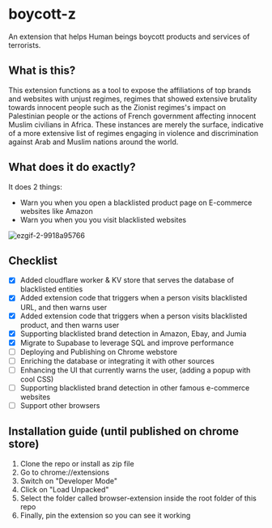 # boycott-z

An extension that helps Human beings boycott products and services of terrorists.

## What is this?

This extension functions as a tool to expose the affiliations of top brands and websites with unjust regimes, regimes that showed extensive brutality towards innocent people such as the Zionist regimes's impact on Palestinian people or the actions of French government affecting innocent Muslim civilians in Africa. These instances are merely the surface, indicative of a more extensive list of regimes engaging in violence and discrimination against Arab and Muslim nations around the world.

## What does it do exactly?

It does 2 things:

- Warn you when you open a blacklisted product page on E-commerce websites like Amazon
- Warn you when you you visit blacklisted websites

![ezgif-2-9918a95766](https://github.com/IbrahimMohammed47/boycott-z/assets/25140638/7a34a22b-e200-4521-afe5-8bce1d78cd9f)

## Checklist

- [x] Added cloudflare worker & KV store that serves the database of blacklisted entities
- [x] Added extension code that triggers when a person visits blacklisted URL, and then warns user
- [x] Added extension code that triggers when a person visits blacklisted product, and then warns user
- [x] Supporting blacklisted brand detection in Amazon, Ebay, and Jumia
- [x] Migrate to Supabase to leverage SQL and improve performance
- [ ] Deploying and Publishing on Chrome webstore
- [ ] Enriching the database or integrating it with other sources
- [ ] Enhancing the UI that currently warns the user, (adding a popup with cool CSS)
- [ ] Supporting blacklisted brand detection in other famous e-commerce websites
- [ ] Support other browsers

## Installation guide (until published on chrome store)

1. Clone the repo or install as zip file
2. Go to chrome://extensions
3. Switch on "Developer Mode"
4. Click on "Load Unpacked"
5. Select the folder called browser-extension inside the root folder of this repo
6. Finally, pin the extension so you can see it working
